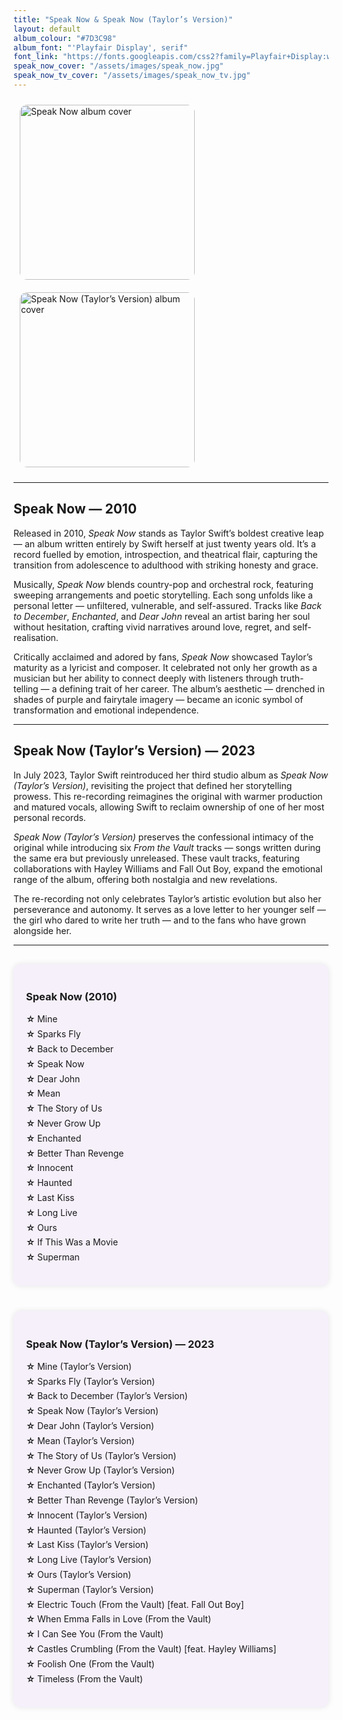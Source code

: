 ```yaml
---
title: "Speak Now & Speak Now (Taylor’s Version)"
layout: default
album_colour: "#7D3C98"
album_font: "'Playfair Display', serif"
font_link: "https://fonts.googleapis.com/css2?family=Playfair+Display:wght@400;700&display=swap"
speak_now_cover: "/assets/images/speak_now.jpg"
speak_now_tv_cover: "/assets/images/speak_now_tv.jpg"
---
```


<div style="text-align: centre;">
  <a href="#speak-now-2010">
    <img src="{{ page.speak_now_cover }}" alt="Speak Now album cover" style="width: 280px; border-radius: 12px; margin: 10px;">
  </a>
  <a href="#speak-now-tv-2023">
    <img src="{{ page.speak_now_tv_cover }}" alt="Speak Now (Taylor’s Version) album cover" style="width: 280px; border-radius: 12px; margin: 10px;">
  </a>
</div>

---

## <a id="speak-now-2010"></a>Speak Now — 2010

Released in 2010, *Speak Now* stands as Taylor Swift’s boldest creative leap — an album written entirely by Swift herself at just twenty years old. It’s a record fuelled by emotion, introspection, and theatrical flair, capturing the transition from adolescence to adulthood with striking honesty and grace.  

Musically, *Speak Now* blends country-pop and orchestral rock, featuring sweeping arrangements and poetic storytelling. Each song unfolds like a personal letter — unfiltered, vulnerable, and self-assured. Tracks like *Back to December*, *Enchanted*, and *Dear John* reveal an artist baring her soul without hesitation, crafting vivid narratives around love, regret, and self-realisation.  

Critically acclaimed and adored by fans, *Speak Now* showcased Taylor’s maturity as a lyricist and composer. It celebrated not only her growth as a musician but her ability to connect deeply with listeners through truth-telling — a defining trait of her career. The album’s aesthetic — drenched in shades of purple and fairytale imagery — became an iconic symbol of transformation and emotional independence.

---

## <a id="speak-now-tv-2023"></a>Speak Now (Taylor’s Version) — 2023

In July 2023, Taylor Swift reintroduced her third studio album as *Speak Now (Taylor’s Version)*, revisiting the project that defined her storytelling prowess. This re-recording reimagines the original with warmer production and matured vocals, allowing Swift to reclaim ownership of one of her most personal records.  

*Speak Now (Taylor’s Version)* preserves the confessional intimacy of the original while introducing six *From the Vault* tracks — songs written during the same era but previously unreleased. These vault tracks, featuring collaborations with Hayley Williams and Fall Out Boy, expand the emotional range of the album, offering both nostalgia and new revelations.  

The re-recording not only celebrates Taylor’s artistic evolution but also her perseverance and autonomy. It serves as a love letter to her younger self — the girl who dared to write her truth — and to the fans who have grown alongside her.

---

<style>
  .tracklist-container {
    display: flex;
    justify-content: space-between;
    flex-wrap: wrap;
    gap: 40px;
    margin-top: 30px;
  }
  .tracklist {
    flex: 1;
    min-width: 260px;
    background-color: #f6f0fb;
    padding: 20px;
    border-radius: 12px;
    box-shadow: 0 0 10px rgba(0,0,0,0.1);
  }
  .tracklist h3 {
    text-align: centre;
    colour: #7D3C98;
    margin-bottom: 10px;
  }
  .tracklist ul {
    list-style: none;
    padding-left: 0;
    line-height: 1.7;
  }
  .tracklist li::before {
    content: "☆ ";
    colour: #7D3C98;
    font-weight: bold;
  }
</style>

<div class="tracklist-container">
  <div class="tracklist">
    <h3>Speak Now (2010)</h3>
    <ul>
      <li>Mine</li>
      <li>Sparks Fly</li>
      <li>Back to December</li>
      <li>Speak Now</li>
      <li>Dear John</li>
      <li>Mean</li>
      <li>The Story of Us</li>
      <li>Never Grow Up</li>
      <li>Enchanted</li>
      <li>Better Than Revenge</li>
      <li>Innocent</li>
      <li>Haunted</li>
      <li>Last Kiss</li>
      <li>Long Live</li>
      <li>Ours</li>
      <li>If This Was a Movie</li>
      <li>Superman</li>
    </ul>
  </div>

  <div class="tracklist">
    <h3>Speak Now (Taylor’s Version) — 2023</h3>
    <ul>
      <li>Mine (Taylor’s Version)</li>
      <li>Sparks Fly (Taylor’s Version)</li>
      <li>Back to December (Taylor’s Version)</li>
      <li>Speak Now (Taylor’s Version)</li>
      <li>Dear John (Taylor’s Version)</li>
      <li>Mean (Taylor’s Version)</li>
      <li>The Story of Us (Taylor’s Version)</li>
      <li>Never Grow Up (Taylor’s Version)</li>
      <li>Enchanted (Taylor’s Version)</li>
      <li>Better Than Revenge (Taylor’s Version)</li>
      <li>Innocent (Taylor’s Version)</li>
      <li>Haunted (Taylor’s Version)</li>
      <li>Last Kiss (Taylor’s Version)</li>
      <li>Long Live (Taylor’s Version)</li>
      <li>Ours (Taylor’s Version)</li>
      <li>Superman (Taylor’s Version)</li>
      <li>Electric Touch (From the Vault) [feat. Fall Out Boy]</li>
      <li>When Emma Falls in Love (From the Vault)</li>
      <li>I Can See You (From the Vault)</li>
      <li>Castles Crumbling (From the Vault) [feat. Hayley Williams]</li>
      <li>Foolish One (From the Vault)</li>
      <li>Timeless (From the Vault)</li>
    </ul>
  </div>
</div>
